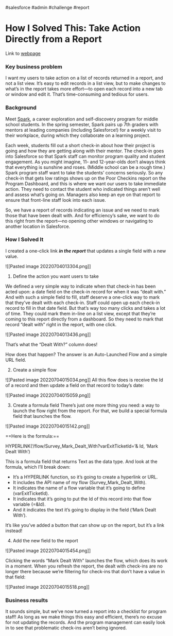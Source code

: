 #salesforce #admin #challenge #report

# How I Solved This: Take Action Directly from a Report

Link to [webpage](https://admin.salesforce.com/blog/2020/how-i-solved-this-take-action-directly-from-a-report)

### Key business problem
I want my users to take action on a list of records returned in a report, and not a list view. It’s easy to edit records in a list view, but to make changes to what’s in the report takes more effort—to open each record into a new tab or window and edit it. That’s time-consuming and tedious for users.

### Background 
Meet [Spark](https://sparkprogram.org/), a career exploration and self-discovery program for middle school students. In the spring semester, Spark pairs up 7th graders with mentors at leading companies (including Salesforce!) for a weekly visit to their workplace, during which they collaborate on a learning project.

Each week, students fill out a short check-in about how their project is going and how they are getting along with their mentor. The check-in goes into Salesforce so that Spark staff can monitor program quality and student engagement. As you might imagine, 11- and 12-year-olds don’t always think that everything is sunshine and roses. (Middle school can be a rough time.) Spark program staff want to take the students’ concerns seriously. So any check-in that gets low ratings shows up on the Poor Checkins report on the Program Dashboard, and this is where we want our users to take immediate action. They need to contact the student who indicated things aren’t well and assess what’s going on. Managers also keep an eye on that report to ensure that front-line staff look into each issue. 

So, we have a report of records indicating an issue and we need to mark those that have been dealt with. And for efficiency’s sake, we want to do this right from the report—no opening other windows or navigating to another location in Salesforce.

### How I Solved It
I created a one-click link **_in the report_** that updates a single field with a new value.

![[Pasted image 20220704013304.png]]

1. Define the action you want users to take

We defined a very simple way to indicate when that check-in has been acted upon: a date field on the check-in record for when it was “dealt with.” And with such a simple field to fill, staff deserve a one-click way to mark that they’ve dealt with each check-in. Staff could open up each check-in record to fill in that date field. But that’s way too many clicks and takes a lot of time. They could mark them in-line on a list view, except that they’re coming to this report directly from a dashboard. So they need to mark that record “dealt with” right in the report, with one click.

![[Pasted image 20220704013436.png]]

That’s what the “Dealt With?” column does! 

How does that happen? The answer is an Auto-Launched Flow and a simple URL field.

2. Create a simple flow

![[Pasted image 20220704015034.png]]
All this flow does is receive the Id of a record and then update a field on that record to today’s date:

![[Pasted image 20220704015059.png]]

3. Create a formula field 
There’s just one more thing you need: a way to launch the flow right from the report. For that, we build a special formula field that launches the flow.

![[Pasted image 20220704015142.png]]

==Here is the formula:==

HYPERLINK(‘/flow/Survey_Mark_Dealt_With?varExitTicketId=’& Id, ‘Mark Dealt With’)

This is a formula field that returns Text as the data type. And look at the formula, which I’ll break down:

- It’s a HYPERLINK function, so it’s going to create a hyperlink or URL.
- It includes the API name of my flow (Survey_Mark_Dealt_With).
- It indicates the name of a flow variable that it’s going to define (varExitTicketId).
- It indicates that it’s going to put the Id of this record into that flow variable (=&Id).
- And it indicates the text it’s going to display in the field (‘Mark Dealt With’).

 It’s like you’ve added a button that can show up on the report, but it’s a link instead!

4. Add the new field to the report

![[Pasted image 20220704015454.png]]

Clicking the words “Mark Dealt With” launches the flow, which does its work in a moment. When you refresh the report, the dealt with check-ins are no longer there because we’re filtering for check-ins that don’t have a value in that field:

![[Pasted image 20220704015518.png]]

### Business results
It sounds simple, but we’ve now turned a report into a checklist for program staff! As long as we make things this easy and efficient, there’s no excuse for not updating the records. And the program management can easily look in to see that problematic check-ins aren’t being ignored.